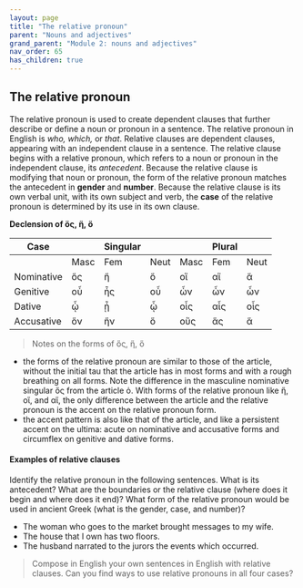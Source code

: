 ```yaml
---
layout: page
title: "The relative pronoun"
parent: "Nouns and adjectives"
grand_parent: "Module 2: nouns and adjectives"
nav_order: 65
has_children: true
---
```



## The relative pronoun



The relative pronoun is used to create dependent clauses that further describe or define a noun or pronoun in a sentence. The relative pronoun in English is *who, which,* or *that*. Relative clauses are dependent clauses, appearing with an independent clause in a sentence. The relative clause begins with a relative pronoun, which refers to a noun or pronoun in the independent clause, its *antecedent*. Because the relative clause is modifying that noun or pronoun, the form of the relative pronoun matches the antecedent in **gender** and **number**. Because the relative clause is its own verbal unit, with its own subject and verb, the **case** of the relative pronoun is determined by its use in its own clause. 

**Declension of ὅς, ἥ, ὅ**


| Case  |    | Singular|    |     | Plural  |     |
| --- | --- | --- | --- | --- | --- | --- |
|    | Masc | Fem | Neut | Masc | Fem | Neut |
| Nominative | ὅς | ἥ | ὅ | οἵ | αἵ | ἅ |
| Genitive | οὗ | ἧς | οὗ | ὧν | ὧν | ὧν |
| Dative | ᾧ | ᾗ | ᾧ | οἷς | αἷς | οἷς  |
| Accusative | ὅν | ἥν | ὅ  | οὕς | ἅς | ἅ |

> Notes on the forms of ὅς, ἥ, ὅ

- the forms of the relative pronoun are similar to those of the article, without the initial tau that the article has in most forms and with a rough breathing on all forms. Note the difference in the masculine nominative singular ὅς from the article ὁ. With forms of the relative pronoun like ἥ, οἵ, and αἵ, the only difference between the article and the relative pronoun is the accent on the relative pronoun form.
- the accent pattern is also like that of the article, and like a persistent accent on the ultima: acute on nominative and accusative forms and circumflex on genitive and dative forms.

#### Examples of relative clauses

Identify the relative pronoun in the following sentences. What is its antecedent? What are the boundaries or the relative clause (where does it begin and where does it end)? What form of the relative pronoun would be used in ancient Greek (what is the gender, case, and number)?

- The woman who goes to the market brought messages to my wife.
- The house that I own has two floors.
- The husband narrated to the jurors the events which occurred. 

> Compose in English your own sentences in English with relative clauses. Can you find ways to use relative pronouns in all four cases?

